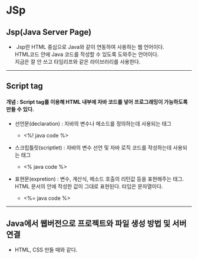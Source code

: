 # JSp

## Jsp(Java Server Page)
- &nbsp;Jsp란 HTML 중심으로 Java와 같이 연동하여 사용하는 웹 언어이다.<br>
HTML코드 안에 Java 코드를 작성할 수 있도록 도와주는 언어이다.<br>
지금은 잘 안 쓰고 타임리프와 같은 라이브러리를 사용한다.

-----------------------------------------
## Script tag
#### 개념 : Script tag를 이용해 HTML 내부에 자바 코드를 넣어 프로그래밍이 가능하도록 만들 수 있다.
- 선언문(declaration) : 자바의 변수나 메소드를 정의하는데 사용되는 태그
  - <%! java code %>

- 스크립틀릿(scriptlet) : 자바의 변수 선언 및 자바 로직 코드를 작성하는데 사용되는 태그
  - <% java code %>

- 표현문(expretion) : 변수, 계산식, 메소드 호출의 리턴값 등을 표현해주는 태그. HTML 문서의 안에 작성한 값이 그대로 표현된다. 타입은 문자열이다.
  - <%= java code %>



-----------------------------------------
## Java에서 웹버전으로 프로젝트와 파일 생성 방법 및 서버 연결
- HTML, CSS 만들 때와 같다.
